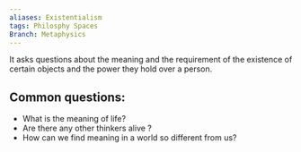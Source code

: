 ```yaml
---
aliases: Existentialism
tags: Philosphy Spaces
Branch: Metaphysics
---
```

It asks questions about the meaning and the requirement of the existence of certain objects and the power they hold over a person.


## Common questions:
- What is the meaning of life?
- Are there any other thinkers alive ?
- How can we find meaning in a world so different from us?

